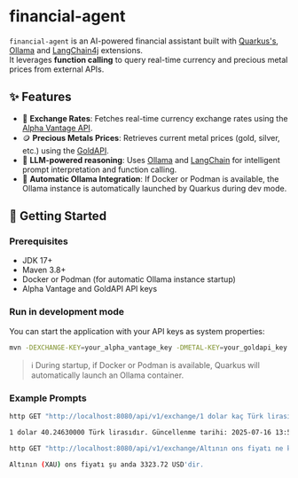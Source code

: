# financial-agent

`financial-agent` is an AI-powered financial assistant built with [Quarkus's](https://quarkus.io/), [Ollama](https://ollama.com/) and [LangChain4j](https://github.com/langchain4j/langchain4j) extensions.  
It leverages **function calling** to query real-time currency and precious metal prices from external APIs.

## ✨ Features

- 💱 **Exchange Rates**: Fetches real-time currency exchange rates using the [Alpha Vantage API](https://www.alphavantage.co/).
- 🪙 **Precious Metals Prices**: Retrieves current metal prices (gold, silver, etc.) using the [GoldAPI](https://www.goldapi.io/).
- 🧠 **LLM-powered reasoning**: Uses [Ollama](https://ollama.com/) and [LangChain](https://www.langchain.com/) for intelligent prompt interpretation and function calling.
- 🐳 **Automatic Ollama Integration**: If Docker or Podman is available, the Ollama instance is automatically launched by Quarkus during dev mode.

## 🚀 Getting Started

### Prerequisites

- JDK 17+
- Maven 3.8+
- Docker or Podman (for automatic Ollama instance startup)
- Alpha Vantage and GoldAPI API keys

### Run in development mode
You can start the application with your API keys as system properties:
```bash
mvn -DEXCHANGE-KEY=your_alpha_vantage_key -DMETAL-KEY=your_goldapi_key quarkus:dev
```

> ℹ️ During startup, if Docker or Podman is available, Quarkus will automatically launch an Ollama container.

### Example Prompts

```bash
http GET "http://localhost:8080/api/v1/exchange/1 dolar kaç Türk lirası?"

1 dolar 40.24630000 Türk lirasıdır. Güncellenme tarihi: 2025-07-16 13:54:11.

http GET "http://localhost:8080/api/v1/exchange/Altının ons fiyatı ne kadar?"

Altının (XAU) ons fiyatı şu anda 3323.72 USD'dir.
```